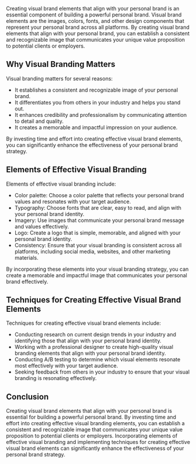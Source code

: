
Creating visual brand elements that align with your personal brand is an essential component of building a powerful personal brand. Visual brand elements are the images, colors, fonts, and other design components that represent your personal brand across all platforms. By creating visual brand elements that align with your personal brand, you can establish a consistent and recognizable image that communicates your unique value proposition to potential clients or employers.

Why Visual Branding Matters
---------------------------

Visual branding matters for several reasons:

* It establishes a consistent and recognizable image of your personal brand.
* It differentiates you from others in your industry and helps you stand out.
* It enhances credibility and professionalism by communicating attention to detail and quality.
* It creates a memorable and impactful impression on your audience.

By investing time and effort into creating effective visual brand elements, you can significantly enhance the effectiveness of your personal brand strategy.

Elements of Effective Visual Branding
-------------------------------------

Elements of effective visual branding include:

* Color palette: Choose a color palette that reflects your personal brand values and resonates with your target audience.
* Typography: Choose fonts that are clear, easy to read, and align with your personal brand identity.
* Imagery: Use images that communicate your personal brand message and values effectively.
* Logo: Create a logo that is simple, memorable, and aligned with your personal brand identity.
* Consistency: Ensure that your visual branding is consistent across all platforms, including social media, websites, and other marketing materials.

By incorporating these elements into your visual branding strategy, you can create a memorable and impactful image that communicates your personal brand effectively.

Techniques for Creating Effective Visual Brand Elements
-------------------------------------------------------

Techniques for creating effective visual brand elements include:

* Conducting research on current design trends in your industry and identifying those that align with your personal brand identity.
* Working with a professional designer to create high-quality visual branding elements that align with your personal brand identity.
* Conducting A/B testing to determine which visual elements resonate most effectively with your target audience.
* Seeking feedback from others in your industry to ensure that your visual branding is resonating effectively.

Conclusion
----------

Creating visual brand elements that align with your personal brand is essential for building a powerful personal brand. By investing time and effort into creating effective visual branding elements, you can establish a consistent and recognizable image that communicates your unique value proposition to potential clients or employers. Incorporating elements of effective visual branding and implementing techniques for creating effective visual brand elements can significantly enhance the effectiveness of your personal brand strategy.

